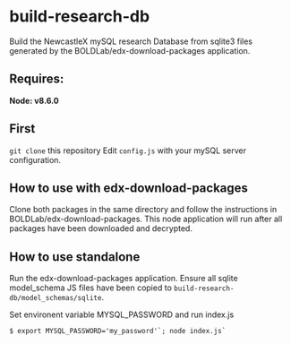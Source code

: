 # build-research-db

Build the NewcastleX mySQL research Database from sqlite3 files generated by the BOLDLab/edx-download-packages application.

## Requires:
**Node: v8.6.0**

## First

`git clone` this repository
Edit `config.js` with your mySQL server configuration.

## How to use with edx-download-packages

Clone both packages in the same directory and follow the instructions in
BOLDLab/edx-download-packages.  This node application will run after all packages have been downloaded and decrypted.

## How to use standalone

Run the edx-download-packages application.  Ensure all sqlite model_schema JS files have been copied to  `build-research-db/model_schemas/sqlite`.

Set environent variable MYSQL_PASSWORD and run index.js

```
$ export MYSQL_PASSWORD='my_password'`; node index.js`

